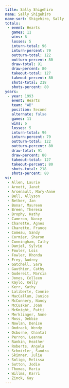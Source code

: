 ```yaml
---
title: Sally Shigehiro
name: Sally Shigehiro
name-sort: Shigehiro, Sally
totals:
 - event: Hearts
   games: 11
   wins: 6
   losses: 5
   inturn-total: 96
   inturn-percent: 79
   outturn-total: 122
   outturn-percent: 80
   draw-total: 91
   draw-percent: 80
   takeout-total: 127
   takeout-percent: 80
   shots-total: 218
   shots-percent: 80
years:
 - year: 1993
   event: Hearts
   team: "AB"
   position: Second
   alternate: false
   games: 11
   wins: 6
   losses: 5
   inturn-total: 96
   inturn-percent: 79
   outturn-total: 122
   outturn-percent: 80
   draw-total: 91
   draw-percent: 80
   takeout-total: 127
   takeout-percent: 80
   shots-total: 218
   shots-percent: 80
vs:
 - Allen, Laurie
 - Arnott, Janet
 - Arsenault, Mary-Anne
 - Bell, Allyson
 - Betker, Jan
 - Bonar, Maureen
 - Breen, Theresa
 - Brophy, Kathy
 - Cameron, Nancy
 - Charette, Agnes
 - Charette, France
 - Comeau, Sandy
 - Cormier, Sharon
 - Cunningham, Cathy
 - Daniel, Sylvie
 - Fowler, Lois
 - Fowler, Rhonda
 - Frey, Audrey
 - Gatchell, Sara
 - Gauthier, Cathy
 - Gudereit, Marcia
 - Jones, Colleen
 - Kaylo, Kelly
 - Kerr, Kathy
 - Laliberte, Connie
 - MacCallum, Janice
 - McConnery, Nancy
 - McCusker, Joan
 - McKnight, Patti
 - Merklinger, Anne
 - Moss, Debbie
 - Nowlan, Denise
 - Ondrack, Wendy
 - Osborne, Chantal
 - Perron, Leanne
 - Rankin, Heather
 - Roberts, Angela
 - Schmirler, Sandra
 - Skinner, Julie
 - Soligo, Melissa
 - Sutton, Jodie
 - Thomas, Maria
 - Willms, Karri
 - Zinck, Kay
---
```

